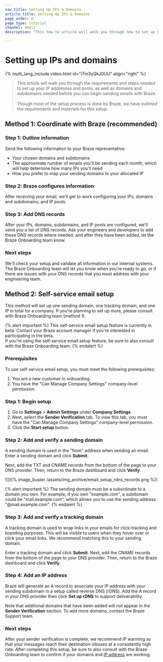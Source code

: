 ```yaml
---
nav_title: Setting Up IPs & Domains
article_title: Setting Up IPs & Domains
page_order: 0
page_type: tutorial
channel: email
description: "This how-to article will walk you through how to set up your IPs and Domains for sending emails through Braze."

---
```


# Setting up IPs and domains

{% multi_lang_include video.html id="iTm3yQkJ0UU" align="right"  %}

> This article will walk you through the requirements and steps needed to set up your IP addresses and pools, as well as domains and subdomains needed before you can begin sending emails with Braze.<br><br>Though most of the setup process is done by Braze, we have outlined the requirements and materials for this setup.

## Method 1: Coordinate with Braze (recommended)

### Step 1: Outline information

Send the following information to your Braze representative:

* Your chosen domains and subdomains
* The approximate number of emails you'll be sending each month, which will help determine how many IPs you'll need
* How you prefer to map your sending domains to your allocated IP

### Step 2: Braze configures information

After receiving your email, we'll get to work configuring your IPs, domains and subdomains, and IP pools.

### Step 3: Add DNS records

After your IPs, domains, subdomains, and IP pools are configured, we'll send you a list of DNS records. Ask your engineers and developers to add these DNS records where needed, and after they have been added, let the Braze Onboarding team know.

### Next steps

We'll check your setup and validate all information in our internal systems. The Braze Onboarding team will let you know when you're ready to go, or if there are issues with your DNS records that you must address with your engineering team.

## Method 2: Self-service email setup

This method will set up one sending domain, one tracking domain, and one IP in total for a company. If you're planning to set up more, please consult with Braze Onboarding team (method 1).

{% alert important %}
This self-service email setup feature is currently in beta. Contact your Braze account manager if you're interested in participating in the beta.<br>If you're using the self-service email setup feature, be sure to also consult with the Braze Onboarding team.
{% endalert %}

### Prerequisites

To use self-service email setup, you must meet the following prerequisites:

1. You are a new customer in onboarding.
2. You have the "Can Manage Company Settings" company-level permission.

### Step 1: Begin setup

1. Go to **Settings** > **Admin Settings** under **Company Settings**. 
2. Next, select the **Sender Verification** tab. To view this tab, you must have the "Can Manage Company Settings" company-level permission.
3. Click the **Start setup** button.

### Step 2: Add and verify a sending domain

A sending domain is used in the "from" address when sending an email. Enter a sending domain and click **Submit**. 

Next, add the TXT and CNAME records from the bottom of the page to your DNS provider. Then, return to the Braze dashboard and click **Verify**.

![]({% image_buster /assets/img_archive/email_setup_rdns_records.png %})

{% alert important %}
The sending domain must be a subordinate to a domain you own. For example, if you own "example.com", a subdomain could be "mail.example.com", which allows you to use the sending address "@mail.example.com".
{% endalert %}

### Step 3: Add and verify a tracking domain

A tracking domain is used to wrap links in your emails for click-tracking and branding purposes. This will be visible to users when they hover over or click your email links. We recommend matching this to your sending domain.

Enter a tracking domain and click **Submit**. Next, add the CNAME records from the bottom of the page to your DNS provider. Then, return to the Braze dashboard and click **Verify**.

### Step 4: Add an IP address

Braze will generate an A record to associate your IP address with your sending subdomain in a setup called reverse DNS (rDNS). Add the A record in your DNS provider then click **Set up rDNS** to support deliverability.

Note that additional domains that have been added will not appear in the **Sender Verification** section. To add more domains, contact the Braze Support team.

### Next steps

After your sender verification is complete, we recommend IP warming so that your messages reach their destination inboxes at a consistently high rate. After completing this setup, be sure to also consult with the Braze Onboarding team to confirm if your domains and [IP address]({{site.baseurl}}/user_guide/message_building_by_channel/email/email_setup/ip_warming/) are working.

